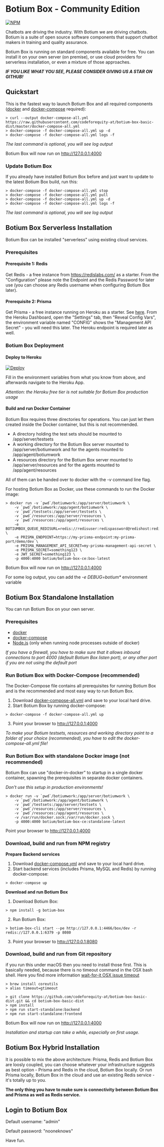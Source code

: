 # Botium Box - Community Edition

[![NPM](https://nodei.co/npm/botium-box.png?downloads=true&downloadRank=true&stars=true)](https://nodei.co/npm/botium-box/)

Chatbots are driving the industry. With Botium we are driving chatbots. Botium is a suite of open source software components that support chatbot makers in training and quality assurance.

Botium Box is running on standard components available for free. You can install it on your own server (on premise), or use cloud providers for serverless installation, or even a mixture of those approaches.

**_IF YOU LIKE WHAT YOU SEE, PLEASE CONSIDER GIVING US A STAR ON GITHUB!_**

## Quickstart

This is the fastest way to launch Botium Box and all required components ([docker](https://www.docker.com/get-started) and 
[docker-compose](https://docs.docker.com/compose/install/) required):

```
> curl --output docker-compose-all.yml https://raw.githubusercontent.com/codeforequity-at/botium-box-basic-dist/master/docker-compose-all.yml
> docker-compose -f docker-compose-all.yml up -d
> docker-compose -f docker-compose-all.yml logs -f
```

_The last command is optional, you will see log output_

Botium Box will now run on http://127.0.0.1:4000

### Update Botium Box

If you already have installed Botium Box before and just want to update to the latest Botium Box build, run this:

```
> docker-compose -f docker-compose-all.yml stop
> docker-compose -f docker-compose-all.yml pull
> docker-compose -f docker-compose-all.yml up -d
> docker-compose -f docker-compose-all.yml logs -f
```

_The last command is optional, you will see log output_

## Botium Box Serverless Installation

Botium Box can be installed "serverless" using existing cloud services. 

### Prerequisites

#### Prerequisite 1: Redis

Get Redis - a free instance from https://redislabs.com/ as a starter. From the "Configuration" please note the Endpoint and the Redis Password for later use (you can choose any Redis username when configuring Botium Box later).

#### Prerequisite 2: Prisma

Get Prisma - a free instance running on Heroku as a starter. See [here](https://www.prisma.io/blog/heroku-integration-homihof6eifi). From the Heroku Dashboard, open the "Settings" tab, then "Reveal Config Vars", the environment variable named "CONFIG" shows the "Management API Secret" - you will need this later. The Heroku endpoint is required later as well.

### Botium Box Deployment

#### Deploy to Heroku

[![Deploy](https://www.herokucdn.com/deploy/button.svg)](https://heroku.com/deploy)

Fill in the environment variables from what you know from above, and afterwards navigate to the Heroku App.

*Attention: the Heroku free tier is not suitable for Botium Box production usage*

#### Build and run Docker Container

Botium Box requires three directories for operations. You can just let them created inside the Docker container, but this is not recommended.

* A directory holding the test sets should be mounted to /app/server/testsets
* A working directory for the Botium Box server mounted to /app/server/botiumwork and for the agents mounted to /app/agent/botiumwork
* A resources directory for the Botium Box server mounted to /app/server/resources and for the agents mounted to /app/agent/resources

All of them can be handed over to docker with the _-v_ command line flag.

For hosting Botium Box as Docker, use these commands to run the Docker image:

```
> docker run -v `pwd`/botiumwork:/app/server/botiumwork \
	-v `pwd`/botiumwork:/app/agent/botiumwork \
	-v `pwd`/testsets:/app/server/testsets \
	-v `pwd`/resources:/app/server/resources \
	-v `pwd`/resources:/app/agent/resources \
	-e BOTIUMBOX_QUEUE_REDISURL=redis://redisuser:redispassword@redishost:redisport \
	-e PRISMA_ENDPOINT=https://my-prisma-endpoint:my-prisma-port/demo/dev \
	-e PRISMA_MANAGEMENT_API_SECRET=my-prisma-management-api-secret \
	-e PRISMA_SECRET=something123 \
	-e JWT_SECRET=something123 \
	-p 4000:4000 botium/botium-box-ce:box-latest
```

Botium Box will now run on http://127.0.0.1:4000

For some log output, you can add the _-e DEBUG=botium*_ environment variable

## Botium Box Standalone Installation

You can run Botium Box on your own server.

### Prerequisites

* [docker](https://www.docker.com/get-started)
* [docker-compose](https://docs.docker.com/compose/install/)
* [Node.js](https://nodejs.org/en/download/) (only when running node processes outside of docker)

_If you have a firewall, you have to make sure that it allows inbound connections to port 4000 (default Botium Box listen port), or any other port if you are not using the default port_

### Run Botium Box with Docker-Compose (recommended)

The Docker-Compose file contains all prerequisites for running Botium Box and is the recommended and most easy way to run Botium Box.

1. Download [docker-compose-all.yml](https://github.com/codeforequity-at/botium-box-basic-dist/blob/master/docker-compose-all.yml) and save to your local hard drive.
2. Start Botium Box by running docker-compose:
```
> docker-compose -f docker-compose-all.yml up
```
3. Point your browser to http://127.0.0.1:4000

_To make your Botium testsets, resources and working directory point to a folder of your choice (recommended), you have to edit the docker-compose-all.yml file!_


### Run Botium Box with standalone Docker image (not recommended)

Botium Box can use "docker-in-docker" to startup in a single docker container, spawning the prerequisites in separate docker containers.

_Don't use this setup in production environments!_

```
> docker run -v `pwd`/botiumwork:/app/server/botiumwork \
	-v `pwd`/botiumwork:/app/agent/botiumwork \
	-v `pwd`/testsets:/app/server/testsets \
	-v `pwd`/resources:/app/server/resources \
	-v `pwd`/resources:/app/agent/resources \
	-v /var/run/docker.sock:/var/run/docker.sock \
    -p 4000:4000 botium/botium-box-ce:standalone-latest
```

Point your browser to http://127.0.0.1:4000

### Download, build and run from NPM registry

__Prepare Backend services__

1. Download [docker-compose.yml](https://github.com/codeforequity-at/botium-box-basic-dist/blob/master/server/database/docker-compose.yml) and save to your local hard drive.
2. Start backend services (includes Prisma, MySQL and Redis) by running docker-compose:
```
> docker-compose up
```

__Download and run Botium Box__

1. Download Botium Box:
```
> npm install -g botium-box
```
2. Run Botium Box:
```
> botium-box-cli start --pe http://127.0.0.1:4466/box/dev -r redis://127.0.0.1:6379 -p 8080
```
3. Point your browser to http://127.0.0.1:8080

### Download, build and run from Git repository

if you run this under macOS then you need to install those first. This is basically needed, because
there is no timeout command in the OSX bash shell. Here you find more information [wait-for-it OSX issue timeout](https://github.com/vishnubob/wait-for-it/issues/15)
```
> brew install coreutils
> alias timeout=gtimeout
```

```
> git clone https://github.com/codeforequity-at/botium-box-basic-dist.git && cd botium-box-basic-dist
> npm install
> npm run start-standalone:backend
> npm run start-standalone:frontend
```

Botium Box will now run on http://127.0.0.1:4000

_Installation and startup can take a while, especially on first usage._

## Botium Box Hybrid Installation

It is possible to mix the above architecture: Prisma, Redis and Botium Box are loosly coupled, you can choose whatever your infrastructure suggests as best option - Prisma and Redis in the cloud, Botium Box locally. Or run Prisma locally, Botium Box in the cloud and use an existing Redis service - it's totally up to you.

__The only thing you have to make sure is connectivity between Botium Box and Prisma as well as Redis service.__

## Login to Botium Box

Default username: "admin"

Default password: "nooneknows"

Have fun.
